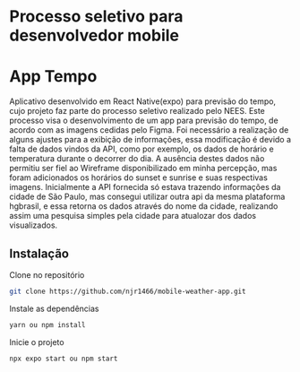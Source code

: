 # Processo seletivo para desenvolvedor mobile

# App Tempo

Aplicativo desenvolvido em React Native(expo) para previsão do tempo, cujo projeto faz parte do processo seletivo realizado pelo NEES. Este processo visa o desenvolvimento de um app para previsão do tempo, de acordo com as imagens cedidas  pelo Figma. Foi necessário a realização de alguns ajustes para a exibição de informações, essa modificação é devido a falta de dados vindos da API, como por exemplo, os dados de horário e temperatura durante o decorrer do dia. A ausência destes dados não permitiu ser fiel ao Wireframe disponibilizado em minha percepção, mas foram adicionados os horários do sunset e sunrise e suas respectivas imagens. Inicialmente a API fornecida só estava trazendo informações da cidade de São Paulo, mas consegui utilizar outra api da mesma plataforma hgbrasil, e essa retorna os dados através do nome da cidade, realizando assim uma pesquisa simples pela cidade para atualozar dos dados visualizados.

## Instalação

Clone no repositório

```bash
git clone https://github.com/njr1466/mobile-weather-app.git
```
Instale as dependências

```bash
yarn ou npm install
```
Inicie o projeto

```bash
npx expo start ou npm start
```

